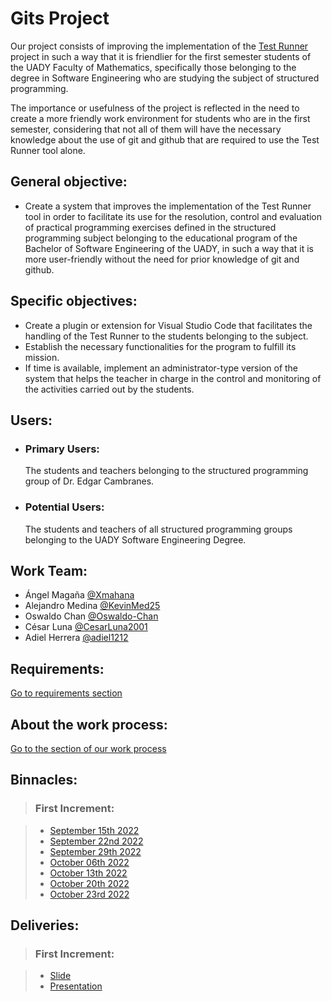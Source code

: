 # Gits Project

  Our project consists of improving the implementation of the [Test Runner](https://github.com/uadyfmat/test-runner) project  in such a way that it is friendlier for the first semester students of the UADY Faculty of Mathematics, specifically those belonging to the degree in Software Engineering who are studying the subject of structured programming.

  The importance or usefulness of the project is reflected in the need to create a more friendly work environment for students who are in the first semester, considering that not all of them will have the necessary knowledge about the use of git and github that are required to use the Test Runner tool alone.
## General objective:

- Create a system that improves the implementation of the Test Runner tool in order to facilitate its use for the resolution, control and evaluation of practical programming exercises defined in the structured programming subject belonging to the educational program of the Bachelor of Software Engineering of the UADY, in such a way that it is more user-friendly without the need for prior knowledge of git and github.

## Specific objectives:

- Create a plugin or extension for Visual Studio Code that facilitates the handling of the Test Runner to the students belonging to the subject.
- Establish the necessary functionalities for the program to fulfill its mission.
- If time is available, implement an administrator-type version of the system that helps the teacher in charge in the control and monitoring of the activities carried out by the students.
## Users:

- ### Primary Users:

  The students and teachers belonging to the structured programming group of Dr. Edgar Cambranes.

- ### Potential Users:

  The students and teachers of all structured programming groups belonging to the UADY Software Engineering Degree.

## Work Team:

- Ángel Magaña [@Xmahana](https://github.com/Xmahana "Click Aquí")
- Alejandro Medina [@KevinMed25](https://github.com/KevinMed25 "Click Aquí")
- Oswaldo Chan [@Oswaldo-Chan](https://github.com/Oswaldo-Chan "Click Aquí")
- César Luna [@CesarLuna2001](https://github.com/CesarLuna2001 "Click Aquí")
- Adiel Herrera [@adiel1212](https://github.com/adiel1212 "Click Aquí")

## Requirements: 

[Go to requirements section](./Final%20Increment/Documentation/Requirements/README.md "Clíck Aqui")

## About the work process:

[Go to the section of our work process](./First%20Increment/Documentation/Work%20Process/README.md "Click Aquí")

## Binnacles:
>### First Increment:

> - [September 15th 2022](./First%20Increment/Binnacles/15%20september%202022.md "Clíck Aquí")
> - [September 22nd 2022](./First%20Increment/Binnacles/22%20september%202022.md "Clíck Aquí")
> - [September 29th 2022](./First%20Increment/Binnacles/29%20september%202022.md "Clíck Aquí")
> - [October 06th 2022](./First%20Increment/Binnacles/06%20october%202022.md "Clíck Auí")
> - [October 13th 2022](./First%20Increment/Binnacles/13%20october%202022.md "Click Aquí")
> - [October 20th 2022](./First%20Increment/Binnacles/20%20october%202022.md "Clíck Aquí")
> - [October 23rd 2022](./First%20Increment/Binnacles/23%20october%202022.md "Clíck Aquí")

## Deliveries:

> ### First Increment:

> - [Slide](./First%20Increment/Artifacts/Presentations/First%20Increment.pdf "Click Aquí")
> - [Presentation]()